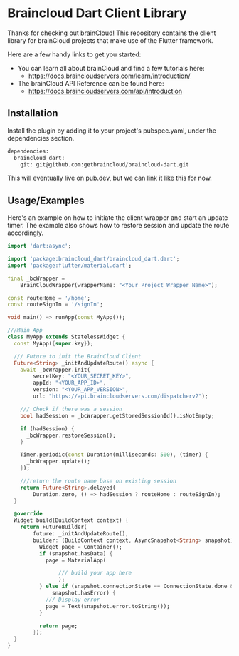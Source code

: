 
# Braincloud Dart Client Library

Thanks for checking out [brainCloud](https://getbraincloud.com/)! This repository contains the client library for brainCloud projects that make use of the Flutter framework.

Here are a few handy links to get you started:

- You can learn all about brainCloud and find a few tutorials here:
    - https://docs.braincloudservers.com/learn/introduction/
- The brainCloud API Reference can be found here:
    - https://docs.braincloudservers.com/api/introduction
## Installation

Install the plugin by adding it to your project's pubspec.yaml, under the dependencies section.

```bash
dependencies:
  braincloud_dart:
    git: git@github.com:getbraincloud/braincloud-dart.git
```
This will eventually live on pub.dev, but we can link it like this for now. 
## Usage/Examples

Here's an example on how to initiate the client wrapper and start an update timer. The example also shows how to restore session and update the route accordingly. 

```dart
import 'dart:async';

import 'package:braincloud_dart/braincloud_dart.dart';
import 'package:flutter/material.dart';

final _bcWrapper =
    BrainCloudWrapper(wrapperName: "<Your_Project_Wrapper_Name>");

const routeHome = '/home';
const routeSignIn = '/signIn';

void main() => runApp(const MyApp());

///Main App
class MyApp extends StatelessWidget {
  const MyApp({super.key});

  /// Future to init the BrainCloud Client
  Future<String> _initAndUpdateRoute() async {
    await _bcWrapper.init(
        secretKey: "<YOUR_SECRET_KEY>", 
        appId: "<YOUR_APP_ID>", 
        version: "<YOUR_APP_VERSION>",
        url: "https://api.braincloudservers.com/dispatcherv2");

    /// Check if there was a session
    bool hadSession = _bcWrapper.getStoredSessionId().isNotEmpty;

    if (hadSession) {
      _bcWrapper.restoreSession();
    }

    Timer.periodic(const Duration(milliseconds: 500), (timer) {
      _bcWrapper.update();
    });

    ///return the route name base on existing session
    return Future<String>.delayed(
        Duration.zero, () => hadSession ? routeHome : routeSignIn);
  }

  @override
  Widget build(BuildContext context) {
    return FutureBuilder(
        future: _initAndUpdateRoute(),
        builder: (BuildContext context, AsyncSnapshot<String> snapshot) {
          Widget page = Container();
          if (snapshot.hasData) {
            page = MaterialApp(

                /// build your app here
                );
          } else if (snapshot.connectionState == ConnectionState.done &&
              snapshot.hasError) {
            /// Display error
            page = Text(snapshot.error.toString());
          }

          return page;
        });
  }
}

```


